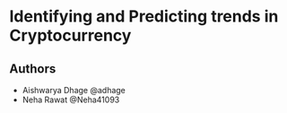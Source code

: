 # Identifying and Predicting trends in Cryptocurrency

## Authors

- Aishwarya Dhage @adhage
- Neha Rawat @Neha41093


